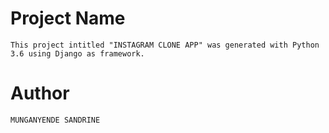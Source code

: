 # Project Name
`
This project intitled "INSTAGRAM CLONE APP" was generated with Python 3.6 using Django as framework.
`
# Author

`
MUNGANYENDE SANDRINE
`
